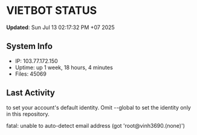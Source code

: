 # VIETBOT STATUS
**Updated**: Sun Jul 13 02:17:32 PM +07 2025

## System Info
- IP: 103.77.172.150
- Uptime: up 1 week, 18 hours, 4 minutes
- Files: 45069

## Last Activity

to set your account's default identity.
Omit --global to set the identity only in this repository.

fatal: unable to auto-detect email address (got 'root@vinh3690.(none)')
